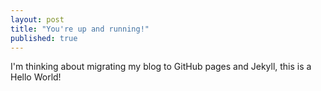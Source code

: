 ```yaml
---
layout: post
title: "You're up and running!"
published: true
---
```


I'm thinking about migrating my blog to GitHub pages and Jekyll, this is a Hello World!